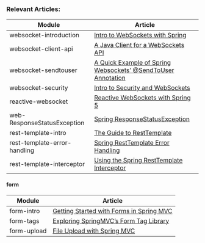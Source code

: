 ### Relevant Articles: 

Module | Article
--|--
websocket-introduction | [Intro to WebSockets with Spring](http://www.baeldung.com/websockets-spring)
websocket-client-api | [A Java Client for a WebSockets API](http://www.baeldung.com/websockets-api-java-spring-client)
websocket-sendtouser | [A Quick Example of Spring Websockets’ @SendToUser Annotation](http://www.baeldung.com/spring-websockets-sendtouser)
websocket-security | [Intro to Security and WebSockets](http://www.baeldung.com/spring-security-websockets)
reactive-websocket | [Reactive WebSockets with Spring 5](http://www.baeldung.com/spring-5-reactive-websockets)
web-ResponseStatusException | [Spring ResponseStatusException](http://www.baeldung.com/spring-response-status-exception)
rest-template-intro | [The Guide to RestTemplate](http://www.baeldung.com/rest-template)
rest-template-error-handling | [Spring RestTemplate Error Handling](https://www.baeldung.com/spring-rest-template-error-handling)
rest-template-interceptor | [Using the Spring RestTemplate Interceptor](https://www.baeldung.com/spring-rest-template-interceptor)



#### form

Module | Article
--|--
form-intro | [Getting Started with Forms in Spring MVC](http://www.baeldung.com/spring-mvc-form-tutorial)
form-tags | [Exploring SpringMVC’s Form Tag Library](http://www.baeldung.com/spring-mvc-form-tags)
form-upload | [File Upload with Spring MVC](http://www.baeldung.com/spring-file-upload)